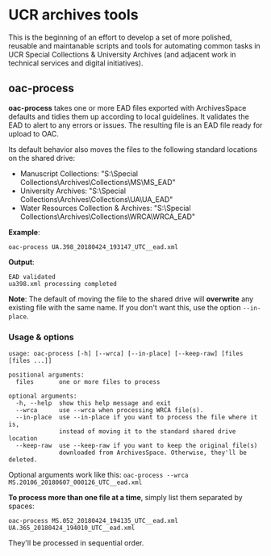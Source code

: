 # UCR archives tools

This is the beginning of an effort to develop a set of more polished, reusable and maintanable scripts and tools for automating common tasks in UCR Special Collections & University Archives (and adjacent work in technical services and digital initiatives).

## oac-process
**oac-process** takes one or more EAD files exported with ArchivesSpace defaults and tidies them up according to local guidelines. It validates the EAD to alert to any errors or issues. The resulting file is an EAD file ready for upload to OAC.

Its default behavior also moves the files to the following standard locations on the shared drive:
* Manuscript Collections:
    "S:\Special Collections\Archives\Collections\MS\MS_EAD\"
* University Archives:
    "S:\Special Collections\Archives\Collections\UA\UA_EAD\"
* Water Resources Collection & Archives:
    "S:\Special Collections\Archives\Collections\WRCA\WRCA_EAD\"

**Example**:

`oac-process UA.398_20180424_193147_UTC__ead.xml`

**Output**:
````
EAD validated
ua398.xml processing completed
````

**Note**: The default of moving the file to the shared drive will **overwrite** any existing file with the same name. If you don't want this, use the option `--in-place`.

### Usage & options
```
usage: oac-process [-h] [--wrca] [--in-place] [--keep-raw] [files [files ...]]

positional arguments:
  files       one or more files to process

optional arguments:
  -h, --help  show this help message and exit
  --wrca      use --wrca when processing WRCA file(s).
  --in-place  use --in-place if you want to process the file where it is,
              instead of moving it to the standard shared drive location
  --keep-raw  use --keep-raw if you want to keep the original file(s)
              downloaded from ArchivesSpace. Otherwise, they'll be deleted.
```
Optional arguments work like this: `oac-process --wrca MS.20106_20180607_000126_UTC__ead.xml`

**To process more than one file at a time**, simply list them separated by spaces:

`oac-process MS.052_20180424_194135_UTC__ead.xml UA.365_20180424_194010_UTC__ead.xml`

They'll be processed in sequential order.

